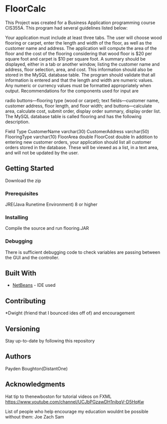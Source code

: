 # FloorCalc
This Project was created for a Business Application programming course CIS355A.
This program had several guidelines listed below:

Your application must include at least three tabs. The user will choose wood flooring or carpet, enter the length and width of the floor, as well as the customer name and address. The application will compute the area of the floor and the cost of the flooring considering that wood floor is $20 per square foot and carpet is $10 per square foot. A summary should be displayed, either in a tab or another window, listing the customer name and address, floor selection, area, and cost. This information should also be stored in the MySQL database table. The program should validate that all information is entered and that the length and width are numeric values. Any numeric or currency values must be formatted appropriately when output. Recommendations for the components used for input are

radio buttons—flooring type (wood or carpet);
text fields—customer name, customer address, floor length, and floor width; and
buttons—calculate area, calculate cost, submit order, display order summary, display order list.
The MySQL database table is called flooring and has the following description.

 Field	Type
CustomerName
varchar(30)
CustomerAddress	varchar(50)
FlooringType
varchar(10)
FloorArea
double
FloorCost
double
In addition to entering new customer orders, your application should list all customer orders stored in the database. These will be viewed as a list, in a text area, and will not be updated by the user.  

## Getting Started

Download the zip

### Prerequisites

JRE(Java Runetime Environment) 8 or higher


### Installing

Compile the source and run flooring.JAR

### Debugging
There is sufficient debugging code to check variables are passing between the GUI and the controller.


## Built With

* [NetBeans](https://netbeans.org/) - IDE used

## Contributing

*Dwight (friend that I bounced ides off of) and encouragement

## Versioning

Stay up-to-date by following this repository

## Authors

Payden Boughton(DistantOne)

## Acknowledgments

Hat tip to thenewboston for tutorial videos on FXML
https://www.youtube.com/channel/UCJbPGzawDH1njbqV-D5HqKw

List of people who help encourage my education wouldnt be possible without them:
Joe
Zach
Sam
